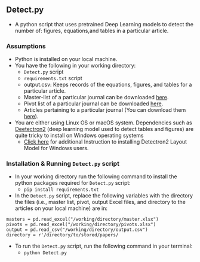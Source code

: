 ## Detect.py
- A python script that uses pretrained Deep Learning models to detect the number of: figures, equations,and tables in a particular article.

### Assumptions
- Python is installed on your local machine.
- You have the following in your working directory:
  - `Detect.py` script
  - `requirements.txt` script
  - output.csv: Keeps records of the equations, figures, and tables for a particular article.
  - Master-list of a particular journal can be downloaded [here](https://drive.google.com/drive/folders/1Rnpm76i1vhD-lBplME15yQNZBxOv24Nk).
  - Pivot list of a particular journal can be downloaded [here](https://drive.google.com/drive/folders/1nmxCa9po1drhWBoMOxi1660XI3FzElEf).
  - Articles pertaining to a particular journal (You can download them [here](https://drive.google.com/drive/folders/1thYm5jauurF8m3Yd8AvZoZckO5G6mJDk)).
- You are either using Linux OS or macOS system. Dependencies such as [Deetectron2](https://github.com/facebookresearch/detectron2) (deep learning model used to detect tables and figures) are quite tricky to install on Windows operating systems 
  - [Click here](https://github.com/Layout-Parser/layout-parser/blob/main/installation.md) for additional Instruction to installing Detectron2 Layout Model for Windows users.

### Installation & Running `Detect.py` script

- In your working directory run the following command to install the python packages required for `Detect.py` script:
  - `pip install requirements.txt`
- In the `Detect.py` script, replace the following variables with the directory the files (i.e., master list, pivot, output Excel files, and directory to the articles on your local machine) are in:
```
masters = pd.read_excel("/working/directory/master.xlsx")
pivots = pd.read_excel("/working/directory/pivots.xlsx")
output = pd.read_csv("/working/directory/output.csv")
directory = r'/directory/to/stored/papers/
```

- To run the `Detect.py` script, run the following command in your terminal:
  - `python Detect.py`